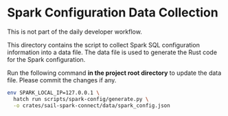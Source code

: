 # Spark Configuration Data Collection

This is not part of the daily developer workflow.

This directory contains the script to collect Spark SQL configuration information
into a data file.
The data file is used to generate the Rust code for the Spark configuration.

Run the following command **in the project root directory** to update the data file.
Please commit the changes if any.

```bash
env SPARK_LOCAL_IP=127.0.0.1 \
  hatch run scripts/spark-config/generate.py \
  -o crates/sail-spark-connect/data/spark_config.json
```
